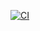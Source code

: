 [![CI](https://github.com/4329/frc2024/actions/workflows/main.yml/badge.svg)](https://github.com/4329/frc2024/actions/workflows/main.yml)
